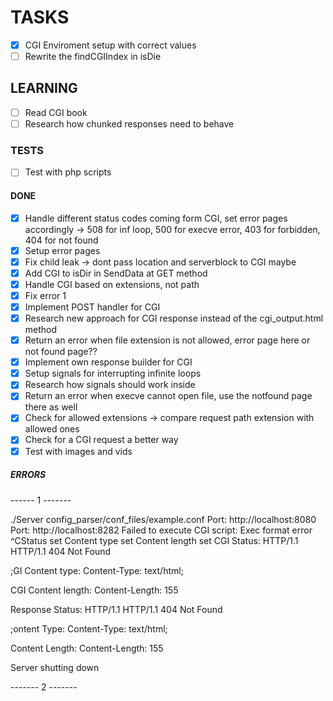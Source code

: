 # TASKS
- [x] CGI Enviroment setup with correct values
- [ ] Rewrite the findCGIIndex in isDie

## LEARNING

- [ ] Read CGI book
- [ ] Research how chunked responses need to behave

### TESTS

- [ ] Test with php scripts

#### DONE

- [x] Handle different status codes coming form CGI, set error pages accordingly -> 508 for inf loop, 500 for execve error, 403 for forbidden, 404 for not found
- [x] Setup error pages 
- [x] Fix child leak -> dont pass location and serverblock to CGI maybe
- [x] Add CGI to isDir in SendData at GET method
- [x] Handle CGI based on extensions, not path
- [x] Fix error 1
- [x] Implement POST handler for CGI
- [x] Research new approach for CGI response instead of the cgi_output.html method
- [x] Return an error when file extension is not allowed, error page here or not found page??
- [x] Implement own response builder for CGI
- [x] Setup signals for interrupting infinite loops
- [x] Research how signals should work inside
- [x] Return an error when execve cannot open file, use the notfound page there as well
- [x] Check for allowed extensions -> compare request path extension with allowed ones
- [x] Check for a CGI request a better way
- [x] Test with images and vids

##### ERRORS

------    1    -------


./Server config_parser/conf_files/example.conf
Port: http://localhost:8080
Port: http://localhost:8282
Failed to execute CGI script: Exec format error
^CStatus set
Content type set
Content length set
CGI Status: HTTP/1.1 HTTP/1.1 404 Not Found

;GI Content type: Content-Type: text/html;

CGI Content length: Content-Length: 155

Response Status: HTTP/1.1 HTTP/1.1 404 Not Found

;ontent Type: Content-Type: text/html;

Content Length: Content-Length: 155

Server shutting down


-------    2    -------